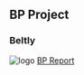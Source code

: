 ## BP Project
### Beltly
![logo](https://3DForUs.github.io/GetImage.png)
[BP Report](https://3DForUs.github.io/Business2020.pdf)

